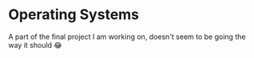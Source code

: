 # Operating Systems
A part of the final project I am working on, doesn't seem to be going the way it should 😂
